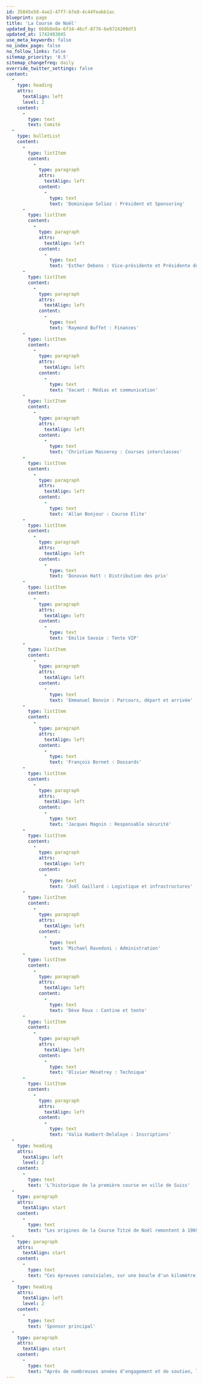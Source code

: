 ```yaml
---
id: 35845e58-4ae2-47f7-b7e8-4c44feabb1ac
blueprint: page
title: 'La Course de Noël'
updated_by: 668b8e8a-6f34-46cf-8776-6e9724209df3
updated_at: 1742483045
use_meta_keywords: false
no_index_page: false
no_follow_links: false
sitemap_priority: '0.5'
sitemap_changefreq: daily
override_twitter_settings: false
content:
  -
    type: heading
    attrs:
      textAlign: left
      level: 2
    content:
      -
        type: text
        text: Comité
  -
    type: bulletList
    content:
      -
        type: listItem
        content:
          -
            type: paragraph
            attrs:
              textAlign: left
            content:
              -
                type: text
                text: 'Dominique Solioz : Président et Sponsoring'
      -
        type: listItem
        content:
          -
            type: paragraph
            attrs:
              textAlign: left
            content:
              -
                type: text
                text: 'Esther Debons : Vice-présidente et Présidente du CA Sion'
      -
        type: listItem
        content:
          -
            type: paragraph
            attrs:
              textAlign: left
            content:
              -
                type: text
                text: 'Raymond Buffet : Finances'
      -
        type: listItem
        content:
          -
            type: paragraph
            attrs:
              textAlign: left
            content:
              -
                type: text
                text: 'Vacant : Médias et communication'
      -
        type: listItem
        content:
          -
            type: paragraph
            attrs:
              textAlign: left
            content:
              -
                type: text
                text: 'Christian Masserey : Courses interclasses'
      -
        type: listItem
        content:
          -
            type: paragraph
            attrs:
              textAlign: left
            content:
              -
                type: text
                text: 'Allan Bonjour : Course Elite'
      -
        type: listItem
        content:
          -
            type: paragraph
            attrs:
              textAlign: left
            content:
              -
                type: text
                text: 'Donovan Hatt : Distribution des prix'
      -
        type: listItem
        content:
          -
            type: paragraph
            attrs:
              textAlign: left
            content:
              -
                type: text
                text: 'Emilie Savoie : Tente VIP'
      -
        type: listItem
        content:
          -
            type: paragraph
            attrs:
              textAlign: left
            content:
              -
                type: text
                text: 'Emmanuel Bonvin : Parcours, départ et arrivée'
      -
        type: listItem
        content:
          -
            type: paragraph
            attrs:
              textAlign: left
            content:
              -
                type: text
                text: 'François Bornet : Dossards'
      -
        type: listItem
        content:
          -
            type: paragraph
            attrs:
              textAlign: left
            content:
              -
                type: text
                text: 'Jacques Magnin : Responsable sécurité'
      -
        type: listItem
        content:
          -
            type: paragraph
            attrs:
              textAlign: left
            content:
              -
                type: text
                text: 'Joël Gaillard : Logistique et infrastructures'
      -
        type: listItem
        content:
          -
            type: paragraph
            attrs:
              textAlign: left
            content:
              -
                type: text
                text: 'Michael Ravedoni : Administration'
      -
        type: listItem
        content:
          -
            type: paragraph
            attrs:
              textAlign: left
            content:
              -
                type: text
                text: 'Dève Roux : Cantine et tente'
      -
        type: listItem
        content:
          -
            type: paragraph
            attrs:
              textAlign: left
            content:
              -
                type: text
                text: 'Olivier Ménétrey : Technique'
      -
        type: listItem
        content:
          -
            type: paragraph
            attrs:
              textAlign: left
            content:
              -
                type: text
                text: 'Valia Humbert-Delaloye : Inscriptions'
  -
    type: heading
    attrs:
      textAlign: left
      level: 2
    content:
      -
        type: text
        text: 'L’historique de la première course en ville de Suiss'
  -
    type: paragraph
    attrs:
      textAlign: start
    content:
      -
        type: text
        text: "Les origines de la Course Titzé de Noël remontent à 1969. Monsieur Otto Titzé, grand amoureux des courses à pied s’était approché des frères Georges et René Hischier pour proposer son idée, afin d’animer la ville de Sion, par une épreuve en faveur de la jeunesse sportive.\_Le 16 juillet 1969, au terme d’une séance de comité, l’organisation de la première édition de la course de Noël fut décidée. En raison de l’apport important de la Maison Titzé sur le plan financier, ainsi que pour la planche des prix, l’épreuve fut baptisée Grand Prix Titzé.\_La première organisation reposait sur les épaules de Monsieur Titzé (financement et planche de prix) et les frères Hischier, du club Sion-Olympic, pour la partie technique. (Extrait de l’interview de Georges Hischier par Jean-Pierre Bähler pour le livre du 25ème anniversaire de la course.)"
  -
    type: paragraph
    attrs:
      textAlign: start
    content:
      -
        type: text
        text: "Ces épreuves conviviales, sur une boucle d'un kilomètre, permettent aujourd’hui aux catégories enfants, populaires, entreprises ainsi qu’aux élites de profiter de l’ambiance chaleureuse et de l’esprit sportif qui règnent dans les rues de Sion durant ce weekend de décembre.\_Plus de 5'000 coureurs prennent part à cette mythique course et de grands noms internationaux tels que Abraham Tadesse, Julien Wanders, Helen Bekele ou encore Maryam Yusuf Jamal ont remporté la catégorie Elite."
  -
    type: heading
    attrs:
      textAlign: left
      level: 2
    content:
      -
        type: text
        text: 'Sponsor principal'
  -
    type: paragraph
    attrs:
      textAlign: start
    content:
      -
        type: text
        text: "Après de nombreuses années d’engagement et de soutien, le sponsoring principal avec la famille Titzé a pris fin.\_La Course de Noël de Sion peut depuis 2020 compter sur le solide soutien de Migros, sponsor principal des courses à pied les plus populaires de Suisse, telles que les 20km de Lausanne, Morat-Fribourg ou encore la Course de l’Escalade de Genève.\_Il s’agit du premier sponsoring en Valais de la part de la Coopérative Suisse, qui permettra à la course d’asseoir sa renommée au niveau national et de perfectionner la qualité de son organisation, notamment en offrant la gratuité aux moins de 16 ans et en proposant un clip finisher à chaque participant."
---
```

